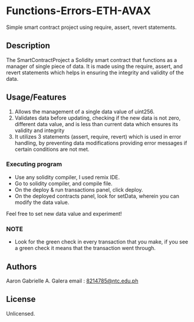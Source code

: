# Functions-Errors-ETH-AVAX

Simple smart contract project using require, assert, revert statements.

## Description

The SmartContractProject a Solidity smart contract that functions as a manager of single piece of data. It is made using the require, assert, and revert statements which helps in ensuring the integrity and validity of the data.

## Usage/Features

1. Allows the management of a single data value of uint256.
2. Validates data before updating, checking if the new data is not zero, different data value, and is less than current data which ensures its validity and integrity
3. It utilizes 3 statements (assert, require, revert) which is used in error handling, by preventing data modifications providing error messages if certain conditions are not met.

### Executing program

* Use any solidity compiler, I used remix IDE.
* Go to solidity compiler, and compile file.
* On the deploy & run transactions panel, click deploy.
* On the deployed contracts panel, look for setData, wherein you can modify the data value.

Feel free to set new data value and experiment!

### NOTE

* Look for the green check in every transaction that you make, if you see a green check it means that the transaction went through.

## Authors

Aaron Gabrielle A. Galera
email : 8214785@ntc.edu.ph


## License

Unlicensed.
